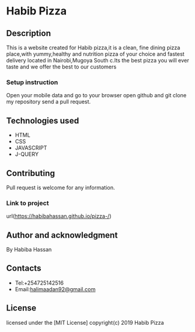 # Habib Pizza
## Description
 This is a website created for Habib pizza,it is a clean, fine dining pizza place,with yummy,healthy and nutrition pizza of your choice and fastest delivery located in Nairobi,Mugoya South c.Its the best pizza you will ever taste and we offer the best to our customers
### Setup instruction
Open your mobile data and go to your browser open github and git clone my repository send a pull request.
## Technologies used
* HTML
* CSS
* JAVASCRIPT
* J-QUERY
## Contributing
Pull request is welcome for any information.
### Link to project
url(https://habibahassan.github.io/pizza-/)
## Author and acknowledgment
By Habiba Hassan
## Contacts
* Tel:+254725142516
* Email:halimaadan92@gmail.com
## License
licensed under the [MIT License]
copyright(c) 2019 Habib Pizza
